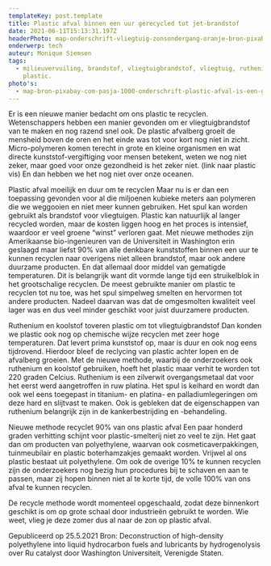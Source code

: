 ```yaml
---
templateKey: post.template
title: Plastic afval binnen een uur gerecycled tot jet-brandstof
date: 2021-06-11T15:13:31.197Z
headerPhoto: map-onderschrift-vliegtuig-zonsondergang-oranje-bron-pixabay-com-the-pixelman-image-img-vliegtuig-zonsondergang-oranje-jpg
onderwerp: tech
auteur: Monique Siemsen
tags:
  - milieuvervuiling, brandstof, vliegtuigbrandstof, vliegtuig, ruthenium,
    plastic.
photo's:
  - map-bron-pixabay-com-pasja-1000-onderschrift-plastic-afval-is-een-groot-milieuprobleem-wetenschappers-kunnen-deze-flesjes-voortaan-binnen-een-uur-omtoveren-tot-brandstof-image-img-plastic-flesjes-blauw-jpg
---
```

Er is een nieuwe manier bedacht om ons plastic te recyclen. Wetenschappers hebben een
manier gevonden om er vliegtuigbrandstof van te maken en nog razend snel ook.
De plastic afvalberg groeit de mensheid boven de oren en het einde was tot voor kort nog
niet in zicht. Micro-polymeren komen terecht in grote en kleine organismen en wat directe
kunststof-vergiftiging voor mensen betekent, weten we nog niet zeker, maar goed voor
onze gezondheid is het zeker niet. (link naar plastic vis) En dan hebben we het nog niet
over onze oceanen.

Plastic afval moeilijk en duur om te recyclen
Maar nu is er dan een toepassing gevonden voor al die miljoenen kubieke meters aan
polymeren die we weggooien en niet meer kunnen gebruiken. Het spul kan worden
gebruikt als brandstof voor vliegtuigen. Plastic kan natuurlijk al langer recycled worden,
maar de kosten liggen hoog en het proces is intensief, waardoor er veel groene “winst”
verloren gaat. Met nieuwe methodes zijn Amerikaanse bio-ingenieuren van de Universiteit
in Washington erin geslaagd maar liefst 90% van alle denkbare kunststoffen binnen een
uur te kunnen recyclen naar overigens niet alleen brandstof, maar ook andere duurzame
producten.
En dat allemaal door middel van gematigde temperaturen. Dit is belangrijk want dit vormde
lange tijd een struikelblok in het grootschalige recyclen. De meest gebruikte manier om
plastic te recyclen tot nu toe, was het spul simpelweg smelten en hervormen tot andere
producten. Nadeel daarvan was dat de omgesmolten kwaliteit veel lager was en dus veel
minder geschikt voor juist duurzamere producten.

Ruthenium en koolstof toveren plastic om tot vliegtuigbrandstof
Dan konden we plastic ook nog op chemische wijze recyclen met zeer hoge temperaturen.
Dat levert prima kunststof op, maar is duur en ook nog eens tijdrovend. Hierdoor bleef de
reclycing van plastic achter lopen en de afvalberg groeien.
Met de nieuwe methode, waarbij de onderzoekers ook ruthenium en koolstof gebruiken,
hoeft het plastic maar verhit te worden tot 220 graden Celcius. Ruthenium is een zilverwit
overgangsmetaal dat voor het eerst werd aangetroffen in ruw platina. Het spul is keihard
en wordt dan ook wel eens toegepast in titanium- en platina- en palladiumlegeringen om
deze hard en slijtvast te maken. Ook is gebleken dat de eigenschappen van ruthenium
belangrijk zijn in de kankerbestrijding en -behandeling.

Nieuwe methode recyclet 90% van ons plastic afval
Een paar honderd graden verhitting schijnt voor plastic-smelterij niet zo veel te zijn. Het
gaat dan om producten van polyethylene, waarvan ook cosmeticaverpakkingen,
tuinmeubilair en plastic boterhamzakjes gemaakt worden. Vrijwel al ons plastic bestaat uit
polyethylene. Om ook de overige 10% te kunnen recyclen zijn de onderzoekers nog bezig
hun procedures bij te schaven en aan te passen, maar zij hopen binnen niet al te korte tijd,
de volle 100% van ons afval te kunnen recyclen.

De recycle methode wordt momenteel opgeschaald, zodat deze binnenkort geschikt is om
op grote schaal door industrieën gebruikt te worden. Wie weet, vlieg je deze zomer dus al
naar de zon op plastic afval.

Gepubliceerd op 25.5.2021
Bron: Deconstruction of high-density polyethylene into liquid hydrocarbon fuels and lubricants by
hydrogenolysis over Ru catalyst door Washington Universiteit, Verenigde Staten.